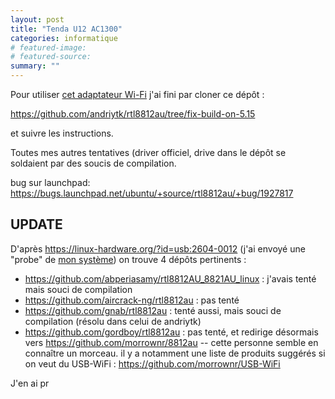 ```yaml
---
layout: post
title: "Tenda U12 AC1300"
categories: informatique
# featured-image: 
# featured-source: 
summary: ""
---
```


Pour utiliser [cet adaptateur Wi-Fi](https://www.tendacn.com/product/U12.html)
j'ai fini par cloner ce dépôt :

<https://github.com/andriytk/rtl8812au/tree/fix-build-on-5.15>

et suivre les instructions.

Toutes mes autres tentatives (driver officiel, drive dans le dépôt se soldaient par des soucis de compilation.


bug sur launchpad: 
<https://bugs.launchpad.net/ubuntu/+source/rtl8812au/+bug/1927817>


## UPDATE

D'après https://linux-hardware.org/?id=usb:2604-0012 (j'ai envoyé une "probe" de [mon système](https://linux-hardware.org/?probe=b40a6c6b15)) on trouve 4 dépôts pertinents :

- https://github.com/abperiasamy/rtl8812AU_8821AU_linux : j'avais tenté  mais souci de compilation
- https://github.com/aircrack-ng/rtl8812au : pas tenté
- https://github.com/gnab/rtl8812au : tenté aussi, mais souci de compilation (résolu dans celui de andriytk)
- https://github.com/gordboy/rtl8812au : pas tenté, et redirige désormais vers https://github.com/morrownr/8812au -- cette personne semble en connaître un morceau. il y a notamment une liste de produits suggérés si on veut du USB-WiFi : https://github.com/morrownr/USB-WiFi


J'en ai pr
